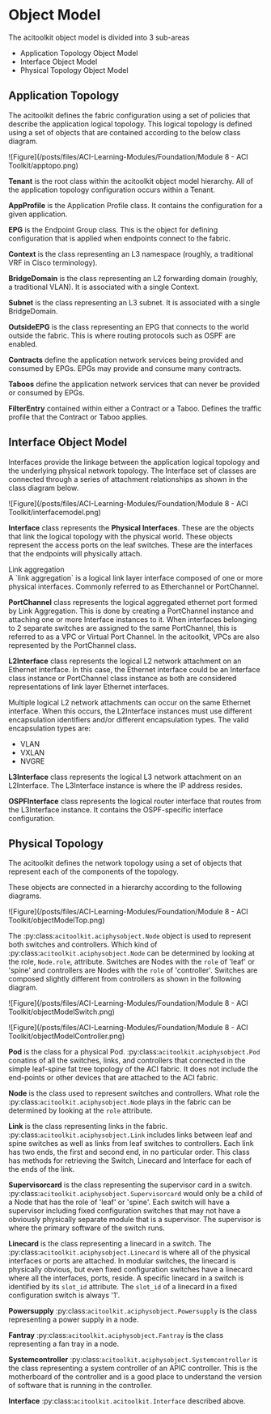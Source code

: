 Object Model
============

The acitoolkit object model is divided into 3 sub-areas

* Application Topology Object Model
* Interface Object Model
* Physical Topology Object Model

Application Topology
--------------------
The acitoolkit defines the fabric configuration using a set of policies that describe the application logical topology.  This logical topology is defined using a set of objects that are contained according to the below class diagram.

![Figure](/posts/files/ACI-Learning-Modules/Foundation/Module 8 - ACI Toolkit/apptopo.png)
	   
**Tenant** is the root class within the acitoolkit object model hierarchy.  All of the application topology configuration occurs within a Tenant.

**AppProfile** is the Application Profile class.  It contains the configuration for a given application.

**EPG** is the Endpoint Group class.  This is the object for defining configuration that is applied when endpoints connect to the fabric.

**Context** is the class representing an L3 namespace (roughly, a traditional VRF in Cisco terminology).

**BridgeDomain** is the class representing an L2 forwarding domain (roughly, a traditional VLAN).  It is associated with a single Context.

**Subnet** is the class representing an L3 subnet.  It is associated with a single BridgeDomain.

**OutsideEPG** is the class representing an EPG that connects to the world outside the fabric.  This is where routing protocols such as OSPF are enabled.

**Contracts** define the application network services being provided and consumed by EPGs.  EPGs may provide and consume many contracts.

**Taboos** define the application network services that can never be provided or consumed by EPGs.

**FilterEntry** contained within either a Contract or a Taboo.  Defines the traffic profile that the Contract or Taboo applies.

Interface Object Model
----------------------
Interfaces provide the linkage between the application logical topology and the underlying physical network topology.  The Interface set of classes are connected through a series of attachment relationships as shown in the class diagram below.

![Figure](/posts/files/ACI-Learning-Modules/Foundation/Module 8 - ACI Toolkit/interfacemodel.png)

**Interface** class represents the **Physical Interfaces**.  These are the objects that link the logical topology with the physical world.  These objects represent the access ports on the leaf switches.  These are the interfaces that the endpoints will physically attach.

<div class="ui message">
  <div class="ui header">Link aggregation</div>
   A `link aggregation` is a logical link layer interface composed of
   one or more physical interfaces. Commonly referred to as
   Etherchannel or PortChannel.
</div>
   

**PortChannel** class represents the logical aggregated ethernet port formed by Link Aggregation.  This is done by creating a PortChannel instance and attaching one or more Interface instances to it.  When interfaces belonging to 2 separate switches are assigned to the same PortChannel, this is referred to as a VPC or Virtual Port Channel. In the acitoolkit, VPCs are also represented by the PortChannel class.

**L2Interface** class represents the logical L2 network attachment on an Ethernet interface.  In this case, the Ethernet interface could be an Interface class instance or PortChannel class instance as both are considered representations of link layer Ethernet interfaces.

Multiple logical L2 network attachments can occur on the same Ethernet interface.  When this occurs, the L2Interface instances must use different encapsulation identifiers and/or different encapsulation types.  The valid encapsulation types are:

* VLAN
* VXLAN
* NVGRE

**L3Interface** class represents the logical L3 network attachment on an L2Interface.  The L3Interface instance is where the IP address resides.

**OSPFInterface** class represents the logical router interface that routes from the L3Interface instance.  It contains the OSPF-specific interface configuration.

Physical Topology
-----------------
The acitoolkit defines the network topology using a set of objects that represent each of the components of the topology. 

These objects are connected in a hierarchy according to the following diagrams.

![Figure](/posts/files/ACI-Learning-Modules/Foundation/Module 8 - ACI Toolkit/objectModelTop.png)

The :py:class:`acitoolkit.aciphysobject.Node` object is used to represent both switches and controllers.
Which kind of :py:class:`acitoolkit.aciphysobject.Node` can be determined by looking at the role, ``Node.role``,
attribute.  Switches are Nodes with the ``role`` of 'leaf' or 'spine'
and controllers are Nodes with the ``role`` of 'controller'.  Switches
are composed slightly different from controllers as shown in the
following diagram.

![Figure](/posts/files/ACI-Learning-Modules/Foundation/Module 8 - ACI Toolkit/objectModelSwitch.png)

![Figure](/posts/files/ACI-Learning-Modules/Foundation/Module 8 - ACI Toolkit/objectModelController.png)
	   
**Pod** is the class for a physical Pod.  :py:class:`acitoolkit.aciphysobject.Pod` conatins of all the
switches, links, and controllers that connected in the simple leaf-spine fat tree topology of the ACI fabric.  It does not include the end-points or other devices that are attached to the ACI fabric.

**Node** is the class used to represent switches and controllers.
What role the :py:class:`acitoolkit.aciphysobject.Node` plays in the fabric can be determined by looking at
the ``role`` attribute.

**Link** is the class representing links in the fabric.  :py:class:`acitoolkit.aciphysobject.Link` includes links between leaf and spine switches as well as links from leaf switches to controllers.  Each link has two ends, the first and second end, in no particular order.  This class has methods for retrieving the Switch, Linecard and Interface for each of the ends of the link.

**Supervisorcard** is the class representing the supervisor card in a switch. :py:class:`acitoolkit.aciphysobject.Supervisorcard` would only be a child of a Node that has the role of 'leaf' or 'spine'.  Each switch will have a supervisor including fixed configuration switches that may not have a obviously physically separate module that is a supervisor.  The supervisor is where the primary software of the switch runs.

**Linecard** is the class representing a linecard in a switch.  The :py:class:`acitoolkit.aciphysobject.Linecard` is where all of the physical interfaces or ports are attached.  In modular switches, the linecard is physically obvious, but even fixed configuration switches have a linecard where all the interfaces, ports, reside.  A specific linecard in a switch is identified by its ``slot_id`` attribute.  The ``slot_id`` of a linecard in a fixed configuration switch is always '1'.

**Powersupply** :py:class:`acitoolkit.aciphysobject.Powersupply` is the class representing a power supply in a node.

**Fantray** :py:class:`acitoolkit.aciphysobject.Fantray` is the class representing a fan tray in a node.

**Systemcontroller** :py:class:`acitoolkit.aciphysobject.Systemcontroller` is the class representing a system controller of an APIC controller.  This is the motherboard of the controller and is a good place to understand the version of software that is running in the controller.

**Interface** :py:class:`acitoolkit.acitoolkit.Interface` described above.